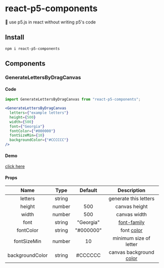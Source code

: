 # react-p5-components
:art: use p5.js in react without writing p5's code

## Install

```
npm i react-p5-components
```

## Components

### GenerateLettersByDragCanvas

#### Code

```jsx
import GenerateLettersByDragCanvas from "react-p5-components";

<GenerateLettersByDragCanvas
  letters={"example letters"}
  height={500}
  width={500}
  font={"Georgia"}
  fontColor={"#000000"}
  fontSizeMin={10}
  backgroundColor={"#CCCCCC"}
/>
```

#### Demo
[click here](https://user-images.githubusercontent.com/50798936/103163042-d2182480-483b-11eb-84be-f536aa1f7983.mp4)

#### Props

| Name | Type | Default | Description |
|:---:|:---:|:---:|:---:|
| letters | string | | generate this letters |
| height | number | 500 | canvas height |
| width | number | 500 | canvas width |
| font | string | "Georgia" | [font-family](https://developer.mozilla.org/ja/docs/Web/CSS/font-family) |
| fontColor | string | "#000000" | font [color](https://developer.mozilla.org/en-US/docs/Web/CSS/color) |
| fontSizeMin | number | 10 | minimum size of letter |
| backgroundColor | string | #CCCCCC | canvas background [color](https://developer.mozilla.org/en-US/docs/Web/CSS/color) |

